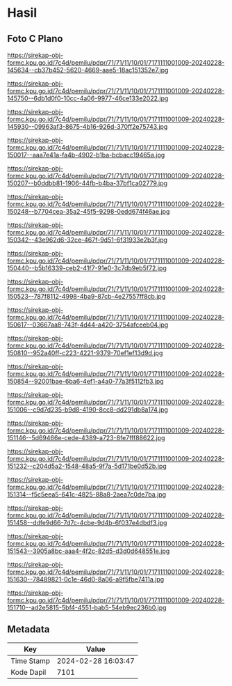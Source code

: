 # Hasil

## Foto C Plano

https://sirekap-obj-formc.kpu.go.id/7c4d/pemilu/pdpr/71/71/11/10/01/7171111001009-20240228-145634--cb37b452-5620-4669-aae5-18ac151352e7.jpg

https://sirekap-obj-formc.kpu.go.id/7c4d/pemilu/pdpr/71/71/11/10/01/7171111001009-20240228-145750--6db1d0f0-10cc-4a06-9977-46ce133e2022.jpg

https://sirekap-obj-formc.kpu.go.id/7c4d/pemilu/pdpr/71/71/11/10/01/7171111001009-20240228-145930--09963af3-8675-4b16-926d-370ff2e75743.jpg

https://sirekap-obj-formc.kpu.go.id/7c4d/pemilu/pdpr/71/71/11/10/01/7171111001009-20240228-150017--aaa7e41a-fa4b-4902-b1ba-bcbacc19465a.jpg

https://sirekap-obj-formc.kpu.go.id/7c4d/pemilu/pdpr/71/71/11/10/01/7171111001009-20240228-150207--b0ddbb81-1906-44fb-b4ba-37bf1ca02779.jpg

https://sirekap-obj-formc.kpu.go.id/7c4d/pemilu/pdpr/71/71/11/10/01/7171111001009-20240228-150248--b7704cea-35a2-45f5-9298-0edd674f46ae.jpg

https://sirekap-obj-formc.kpu.go.id/7c4d/pemilu/pdpr/71/71/11/10/01/7171111001009-20240228-150342--43e962d6-32ce-467f-9d51-6f31933e2b3f.jpg

https://sirekap-obj-formc.kpu.go.id/7c4d/pemilu/pdpr/71/71/11/10/01/7171111001009-20240228-150440--b5b16339-ceb2-41f7-91e0-3c7db9eb5f72.jpg

https://sirekap-obj-formc.kpu.go.id/7c4d/pemilu/pdpr/71/71/11/10/01/7171111001009-20240228-150523--787f8112-4998-4ba9-87cb-4e27557ff8cb.jpg

https://sirekap-obj-formc.kpu.go.id/7c4d/pemilu/pdpr/71/71/11/10/01/7171111001009-20240228-150617--03667aa8-743f-4d44-a420-3754afceeb04.jpg

https://sirekap-obj-formc.kpu.go.id/7c4d/pemilu/pdpr/71/71/11/10/01/7171111001009-20240228-150810--952a40ff-c223-4221-9379-70ef1ef13d9d.jpg

https://sirekap-obj-formc.kpu.go.id/7c4d/pemilu/pdpr/71/71/11/10/01/7171111001009-20240228-150854--92001bae-6ba6-4ef1-a4a0-77a3f5112fb3.jpg

https://sirekap-obj-formc.kpu.go.id/7c4d/pemilu/pdpr/71/71/11/10/01/7171111001009-20240228-151006--c9d7d235-b9d8-4190-8cc8-dd291db8a174.jpg

https://sirekap-obj-formc.kpu.go.id/7c4d/pemilu/pdpr/71/71/11/10/01/7171111001009-20240228-151146--5d69466e-cede-4389-a723-8fe7fff88622.jpg

https://sirekap-obj-formc.kpu.go.id/7c4d/pemilu/pdpr/71/71/11/10/01/7171111001009-20240228-151232--c204d5a2-1548-48a5-9f7a-5d171be0d52b.jpg

https://sirekap-obj-formc.kpu.go.id/7c4d/pemilu/pdpr/71/71/11/10/01/7171111001009-20240228-151314--f5c5eea5-641c-4825-88a8-2aea7c0de7ba.jpg

https://sirekap-obj-formc.kpu.go.id/7c4d/pemilu/pdpr/71/71/11/10/01/7171111001009-20240228-151458--ddfe9d66-7d7c-4cbe-9d4b-6f037e4dbdf3.jpg

https://sirekap-obj-formc.kpu.go.id/7c4d/pemilu/pdpr/71/71/11/10/01/7171111001009-20240228-151543--3905a8bc-aaa4-4f2c-82d5-d3d0d648551e.jpg

https://sirekap-obj-formc.kpu.go.id/7c4d/pemilu/pdpr/71/71/11/10/01/7171111001009-20240228-151630--78489821-0c1e-46d0-8a06-a9f5fbe7411a.jpg

https://sirekap-obj-formc.kpu.go.id/7c4d/pemilu/pdpr/71/71/11/10/01/7171111001009-20240228-151710--ad2e5815-5bf4-4551-bab5-54eb9ec236b0.jpg


## Metadata

| Key        | Value               |
| ---------- | ------------------- |
| Time Stamp | 2024-02-28 16:03:47 |
| Kode Dapil | 7101                |



